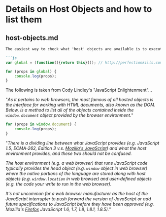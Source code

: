 # Details on Host Objects and how to list them

## host-objects.md

```markdown
The easiest way to check what 'host' objects are available is to execute the following code:

```js
var global = (function(){return this}()); // http://perfectionkills.com/unnecessarily-comprehensive-look-into-a-rather-insignificant-issue-of-global-objects-creation/

for (props in global) {
    console.log(props); 
}
```

The following is taken from Cody Lindley's "JavaScript Enlightenment"... 

"*As it pertains to web browsers, the most famous of all hosted objects is the interface for working with HTML documents, also known as the DOM. Below, is a method to list all of the objects contained inside the `window.document` object provided by the browser environment.*"

```js
for (props in window.document) {
    console.log(props); 
}
```

"*There is a dividing line between what JavaScript provides (e.g. JavaScript 1.5, ECMA-262, Edition 3 v.s. [Mozilla's JavaScript](https://developer.mozilla.org/en/JavaScript/New_in_JavaScript)) and what the host environment provides, and these two should not be confused.*

*The host environment (e.g. a web browser) that runs JavaScript code typically provides the head object (e.g. `window` object in web browser) where the native portions of the language are stored along with host objects (e.g. `window.location` in web browser) and user-defined objects (e.g. the code your write to run in the web browser).*

*It's not uncommon for a web browser manufacturer as the host of the JavaScript interrupter to push forward the version of JavaScript or add future specifications to JavaScript before they have been approved (e.g. Mozilla's [Firefox](https://developer.mozilla.org/en/JavaScript/New_in_JavaScript) JavaScript 1.6, 1.7, 1.8, 1.8.1, 1.8.5).*"
```

